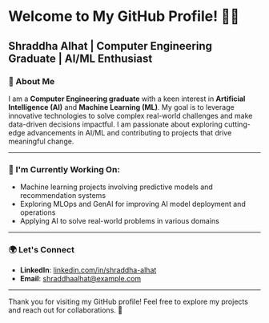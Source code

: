 # Welcome to My GitHub Profile! 👩‍💻  
**Shraddha Alhat** | Computer Engineering Graduate | AI/ML Enthusiast  
---
### 👋 About Me  
I am a **Computer Engineering graduate** with a keen interest in **Artificial Intelligence (AI)** and **Machine Learning (ML)**. My goal is to leverage innovative technologies to solve complex real-world challenges and make data-driven decisions impactful. I am passionate about exploring cutting-edge advancements in AI/ML and contributing to projects that drive meaningful change.  

---
###  🚀 I'm Currently Working On:
- Machine learning projects involving predictive models and recommendation systems
- Exploring MLOps and GenAI for improving AI model deployment and operations
- Applying AI to solve real-world problems in various domains  
---

### 🌍 Let's Connect  
- **LinkedIn**: [linkedin.com/in/shraddha-alhat](https://www.linkedin.com/in/shraddha-alhat-960617259/)   
- **Email**: [shraddhaalhat@example.com](mailto:shraddhaalhat.sit.comp@gmail.com)  
---
Thank you for visiting my GitHub profile! Feel free to explore my projects and reach out for collaborations. 🚀
